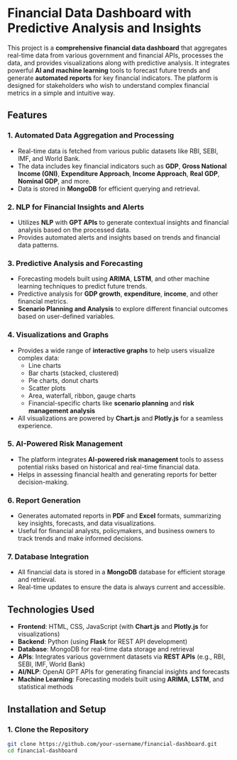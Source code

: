 # **Financial Data Dashboard with Predictive Analysis and Insights**




This project is a **comprehensive financial data dashboard** that aggregates real-time data from various government and financial APIs, processes the data, and provides visualizations along with predictive analysis. It integrates powerful **AI and machine learning** tools to forecast future trends and generate **automated reports** for key financial indicators. The platform is designed for stakeholders who wish to understand complex financial metrics in a simple and intuitive way.




## **Features**



### 1. **Automated Data Aggregation and Processing**
- Real-time data is fetched from various public datasets like RBI, SEBI, IMF, and World Bank.
- The data includes key financial indicators such as **GDP**, **Gross National Income (GNI)**, **Expenditure Approach**, **Income Approach**, **Real GDP**, **Nominal GDP**, and more.
- Data is stored in **MongoDB** for efficient querying and retrieval.



### 2. **NLP for Financial Insights and Alerts**
- Utilizes **NLP** with **GPT APIs** to generate contextual insights and financial analysis based on the processed data.
- Provides automated alerts and insights based on trends and financial data patterns.



### 3. **Predictive Analysis and Forecasting**
- Forecasting models built using **ARIMA**, **LSTM**, and other machine learning techniques to predict future trends.
- Predictive analysis for **GDP growth**, **expenditure**, **income**, and other financial metrics.
- **Scenario Planning and Analysis** to explore different financial outcomes based on user-defined variables.



### 4. **Visualizations and Graphs**
- Provides a wide range of **interactive graphs** to help users visualize complex data:
  - Line charts
  - Bar charts (stacked, clustered)
  - Pie charts, donut charts
  - Scatter plots
  - Area, waterfall, ribbon, gauge charts
  - Financial-specific charts like **scenario planning** and **risk management analysis**
- All visualizations are powered by **Chart.js** and **Plotly.js** for a seamless experience.




### 5. **AI-Powered Risk Management**
- The platform integrates **AI-powered risk management** tools to assess potential risks based on historical and real-time financial data.
- Helps in assessing financial health and generating reports for better decision-making.




### 6. **Report Generation**
- Generates automated reports in **PDF** and **Excel** formats, summarizing key insights, forecasts, and data visualizations.
- Useful for financial analysts, policymakers, and business owners to track trends and make informed decisions.




### 7. **Database Integration**
- All financial data is stored in a **MongoDB** database for efficient storage and retrieval.
- Real-time updates to ensure the data is always current and accessible.




## **Technologies Used**

- **Frontend**: HTML, CSS, JavaScript (with **Chart.js** and **Plotly.js** for visualizations)
- **Backend**: Python (using **Flask** for REST API development)
- **Database**: MongoDB for real-time data storage and retrieval
- **APIs**: Integrates various government datasets via **REST APIs** (e.g., RBI, SEBI, IMF, World Bank)
- **AI/NLP**: OpenAI GPT APIs for generating financial insights and forecasts
- **Machine Learning**: Forecasting models built using **ARIMA**, **LSTM**, and statistical methods



## **Installation and Setup**



### 1. **Clone the Repository**
```bash
git clone https://github.com/your-username/financial-dashboard.git
cd financial-dashboard

 
